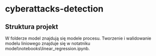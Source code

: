 # cyberattacks-detection

## Struktura projekt

W folderze model znajdują się modele procesu. Tworzenie i walidowanie modelu liniowego znajduje się w notatniku model\notebooks\linear_regression.ipynb.

